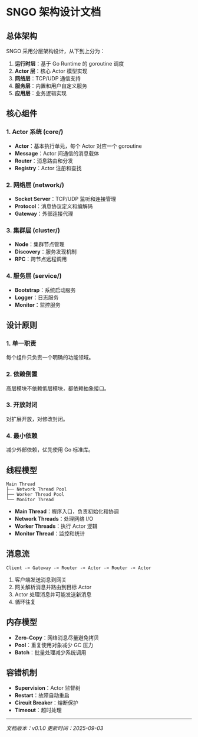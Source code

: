 # SNGO 架构设计文档

## 总体架构

SNGO 采用分层架构设计，从下到上分为：

1. **运行时层**：基于 Go Runtime 的 goroutine 调度
2. **Actor 层**：核心 Actor 模型实现
3. **网络层**：TCP/UDP 通信支持
4. **服务层**：内置和用户自定义服务
5. **应用层**：业务逻辑实现

## 核心组件

### 1. Actor 系统 (core/)

- **Actor**：基本执行单元，每个 Actor 对应一个 goroutine
- **Message**：Actor 间通信的消息载体
- **Router**：消息路由和分发
- **Registry**：Actor 注册和查找

### 2. 网络层 (network/)

- **Socket Server**：TCP/UDP 监听和连接管理
- **Protocol**：消息协议定义和编解码
- **Gateway**：外部连接代理

### 3. 集群层 (cluster/)

- **Node**：集群节点管理
- **Discovery**：服务发现机制
- **RPC**：跨节点远程调用

### 4. 服务层 (service/)

- **Bootstrap**：系统启动服务
- **Logger**：日志服务
- **Monitor**：监控服务

## 设计原则

### 1. 单一职责
每个组件只负责一个明确的功能领域。

### 2. 依赖倒置
高层模块不依赖低层模块，都依赖抽象接口。

### 3. 开放封闭
对扩展开放，对修改封闭。

### 4. 最小依赖
减少外部依赖，优先使用 Go 标准库。

## 线程模型

```
Main Thread
├── Network Thread Pool
├── Worker Thread Pool  
└── Monitor Thread
```

- **Main Thread**：程序入口，负责初始化和协调
- **Network Threads**：处理网络 I/O
- **Worker Threads**：执行 Actor 逻辑
- **Monitor Thread**：监控和统计

## 消息流

```
Client -> Gateway -> Router -> Actor -> Router -> Actor
```

1. 客户端发送消息到网关
2. 网关解析消息并路由到目标 Actor
3. Actor 处理消息并可能发送新消息
4. 循环往复

## 内存模型

- **Zero-Copy**：网络消息尽量避免拷贝
- **Pool**：重复使用对象减少 GC 压力
- **Batch**：批量处理减少系统调用

## 容错机制

- **Supervision**：Actor 监督树
- **Restart**：故障自动重启
- **Circuit Breaker**：熔断保护
- **Timeout**：超时处理

---

*文档版本：v0.1.0*
*更新时间：2025-09-03*
